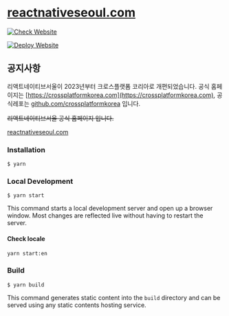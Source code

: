 # [reactnativeseoul.com](https://reactnativeseoul.com)

[![Check Website](https://github.com/react-native-seoul/reactnativeseoul.com/actions/workflows/ci.yml/badge.svg)](https://github.com/react-native-seoul/reactnativeseoul.com/actions/workflows/ci.yml)

[![Deploy Website](https://github.com/react-native-seoul/reactnativeseoul.com/actions/workflows/deploy.yml/badge.svg)](https://github.com/react-native-seoul/reactnativeseoul.com/actions/workflows/deploy.yml)

## 공지사항
리액트네이티브서울이 2023년부터 크로스플랫폼 코리아로 개편되었습니다.
공식 홈페이지는 [https://crossplatformkorea.com](https://crossplatformkorea.com), 공식레포는 [github.com/crossplatformkorea](https://github.com/crossplatformkorea) 입니다.

~~리액트네이티브서울 공식 홈페이지 입니다.~~

[reactnativeseoul.com](https://reactnativeseoul.com)

### Installation

```
$ yarn
```

### Local Development

```
$ yarn start
```

This command starts a local development server and open up a browser window. Most changes are reflected live without having to restart the server.

#### Check locale

```
yarn start:en
```

### Build

```
$ yarn build
```

This command generates static content into the `build` directory and can be served using any static contents hosting service.
